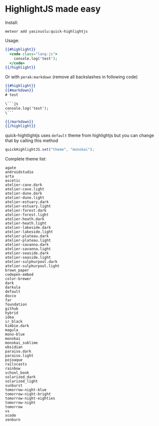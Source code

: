 # HighlightJS made easy

Install:

```
meteor add yasinuslu:quick-highlightjs
```

Usage:

```handlebars
{{#highlight}}
  <code class="lang-js">
    console.log('test');
  </code>
{{/highlight}}
```

Or with `perak:markdown` (remove all backslashes in following code)

```handlebars
{{#highlight}}
{{#markdown}}
# test

\```js
console.log('test');
\```

{{/markdown}}
{{/highlight}}
```

quick-hightlightjs uses `default` theme from highlightjs but you can change that by calling this method
```js
quickHighlightJS.set("theme", "monokai");
```

Complete theme list:

```
agate
androidstudio
arta
ascetic
atelier-cave.dark
atelier-cave.light
atelier-dune.dark
atelier-dune.light
atelier-estuary.dark
atelier-estuary.light
atelier-forest.dark
atelier-forest.light
atelier-heath.dark
atelier-heath.light
atelier-lakeside.dark
atelier-lakeside.light
atelier-plateau.dark
atelier-plateau.light
atelier-savanna.dark
atelier-savanna.light
atelier-seaside.dark
atelier-seaside.light
atelier-sulphurpool.dark
atelier-sulphurpool.light
brown_paper
codepen-embed
color-brewer
dark
darkula
default
docco
far
foundation
github
hybrid
idea
ir_black
kimbie.dark
magula
mono-blue
monokai
monokai_sublime
obsidian
paraiso.dark
paraiso.light
pojoaque
railscasts
rainbow
school_book
solarized_dark
solarized_light
sunburst
tomorrow-night-blue
tomorrow-night-bright
tomorrow-night-eighties
tomorrow-night
tomorrow
vs
xcode
zenburn
```
